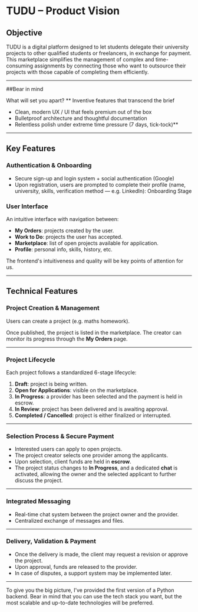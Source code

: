 # TUDU – Product Vision

## Objective

TUDU is a digital platform designed to let students delegate their university projects to other qualified students or freelancers, in exchange for payment.
This marketplace simplifies the management of complex and time-consuming assignments by connecting those who want to outsource their projects with those capable of completing them efficiently.

---
##Bear in mind

What will set you apart?
** Inventive features that transcend the brief
* Clean, modern UX / UI that feels premium out of the box
* Bulletproof architecture and thoughtful documentation
* Relentless polish under extreme time pressure (7 days, tick-tock)**
  
---
## Key Features

### Authentication & Onboarding

* Secure sign-up and login system + social authentication (Google)
* Upon registration, users are prompted to complete their profile (name, university, skills, verification method — e.g. LinkedIn): Onboarding Stage

### User Interface

An intuitive interface with navigation between:

* **My Orders**: projects created by the user.
* **Work to Do**: projects the user has accepted.
* **Marketplace**: list of open projects available for application.
* **Profile**: personal info, skills, history, etc.

The frontend's intuitiveness and quality will be key points of attention for us.

---

## Technical Features

### Project Creation & Management

Users can create a project (e.g. maths homework).

Once published, the project is listed in the marketplace.
The creator can monitor its progress through the **My Orders** page.

---

### Project Lifecycle

Each project follows a standardized 6-stage lifecycle:

1. **Draft**: project is being written.
2. **Open for Applications**: visible on the marketplace.
3. **In Progress**: a provider has been selected and the payment is held in escrow.
4. **In Review**: project has been delivered and is awaiting approval.
5. **Completed / Cancelled**: project is either finalized or interrupted.

---

### Selection Process & Secure Payment

* Interested users can apply to open projects.
* The project creator selects one provider among the applicants.
* Upon selection, client funds are held in **escrow**.
* The project status changes to **In Progress**, and a dedicated **chat** is activated, allowing the owner and the selected applicant to further discuss the project.

---

### Integrated Messaging

* Real-time chat system between the project owner and the provider.
* Centralized exchange of messages and files.

---

### Delivery, Validation & Payment

* Once the delivery is made, the client may request a revision or approve the project.
* Upon approval, funds are released to the provider.
* In case of disputes, a support system may be implemented later.

---

To give you the big picture, I’ve provided the first version of a Python backend. Bear in mind that you can use the tech stack you want, but the most scalable and up-to-date technologies will be preferred.
